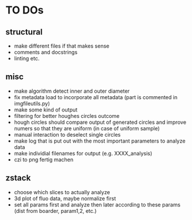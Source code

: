 # TO DOs

## structural
- make different files if that makes sense
- comments and docstrings
- linting etc.

## misc
- make algorithm detect inner and outer diameter
- fix metadata load to incorporate all metadata (part is commented in imgfileutils.py)
- make some kind of output
- filtering for better houghes circles outcome
- hough circles should compare output of generated circles and improve numers so that they are uniform (in case of uniform sample)
- manual interaction to deselect single circles
- make log that is put out with the most important parameters to analyze data
- make individial filenames for output (e.g. XXXX_analysis)
- czi to png fertig machen

## zstack
- choose which slices to actually analyze
- 3d plot of fluo data, maybe normalize first
- set all params first and analyze then later according to these params (dist from boarder, param1,2, etc.)